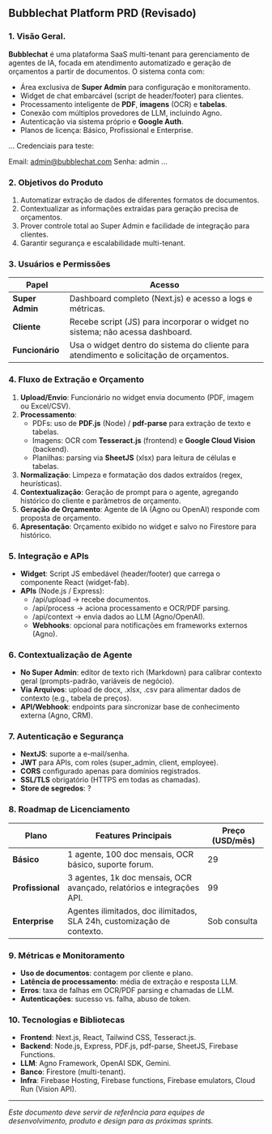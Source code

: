 ## Bubblechat Platform PRD (Revisado)

### 1. Visão Geral.

**Bubblechat** é uma plataforma SaaS multi-tenant para gerenciamento de agentes de IA, focada em atendimento automatizado e geração de orçamentos a partir de documentos. O sistema conta com:

- Área exclusiva de **Super Admin** para configuração e monitoramento.
- Widget de chat embarcável (script de header/footer) para clientes.
- Processamento inteligente de **PDF**, **imagens** (OCR) e **tabelas**.
- Conexão com múltiplos provedores de LLM, incluindo Agno.
- Autenticação via sistema próprio e **Google Auth**.
- Planos de licença: Básico, Profissional e Enterprise.

...
Credenciais para teste:

Email: admin@bubblechat.com
Senha: admin
...

### 2. Objetivos do Produto

1. Automatizar extração de dados de diferentes formatos de documentos.
2. Contextualizar as informações extraídas para geração precisa de orçamentos.
3. Prover controle total ao Super Admin e facilidade de integração para clientes.
4. Garantir segurança e escalabilidade multi-tenant.

### 3. Usuários e Permissões

| Papel           | Acesso                                                                                  |
| --------------- | --------------------------------------------------------------------------------------- |
| **Super Admin** | Dashboard completo (Next.js) e acesso a logs e métricas.                                |
| **Cliente**     | Recebe script (JS) para incorporar o widget no sistema; não acessa dashboard.           |
| **Funcionário** | Usa o widget dentro do sistema do cliente para atendimento e solicitação de orçamentos. |

### 4. Fluxo de Extração e Orçamento

1. **Upload/Envio**: Funcionário no widget envia documento (PDF, imagem ou Excel/CSV).
2. **Processamento**:
   - PDFs: uso de **PDF.js** (Node) / **pdf-parse** para extração de texto e tabelas.
   - Imagens: OCR com **Tesseract.js** (frontend) e **Google Cloud Vision** (backend).
   - Planilhas: parsing via **SheetJS** (xlsx) para leitura de células e tabelas.
3. **Normalização**: Limpeza e formatação dos dados extraídos (regex, heurísticas).
4. **Contextualização**: Geração de prompt para o agente, agregando histórico do cliente e parâmetros de orçamento.
5. **Geração de Orçamento**: Agente de IA (Agno ou OpenAI) responde com proposta de orçamento.
6. **Apresentação**: Orçamento exibido no widget e salvo no Firestore para histórico.

### 5. Integração e APIs

- **Widget**: Script JS embedável (header/footer) que carrega o componente React (widget-fab).
- **APIs** (Node.js / Express):
  - /api/upload → recebe documentos.
  - /api/process → aciona processamento e OCR/PDF parsing.
  - /api/context → envia dados ao LLM (Agno/OpenAI).
  - **Webhooks**: opcional para notificações em frameworks externos (Agno).

### 6. Contextualização de Agente

- **No Super Admin**: editor de texto rich (Markdown) para calibrar contexto geral (prompts-padrão, variáveis de negócio).
- **Via Arquivos**: upload de docx, .xlsx, .csv para alimentar dados de contexto (e.g., tabela de preços).
- **API/Webhook**: endpoints para sincronizar base de conhecimento externa (Agno, CRM).

### 7. Autenticação e Segurança

- **NextJS**: suporte a e-mail/senha.
- **JWT** para APIs, com roles (super\_admin, client, employee).
- **CORS** configurado apenas para domínios registrados.
- **SSL/TLS** obrigatório (HTTPS em todas as chamadas).
- **Store de segredos**: ?

### 8. Roadmap de Licenciamento

| Plano            | Features Principais                                                    | Preço (USD/mês) |
| ---------------- | ---------------------------------------------------------------------- | --------------- |
| **Básico**       | 1 agente, 100 doc mensais, OCR básico, suporte forum.                  | 29              |
| **Profissional** | 3 agentes, 1k doc mensais, OCR avançado, relatórios e integrações API. | 99              |
| **Enterprise**   | Agentes ilimitados, doc ilimitados, SLA 24h, customização de contexto. | Sob consulta    |

### 9. Métricas e Monitoramento

- **Uso de documentos**: contagem por cliente e plano.
- **Latência de processamento**: média de extração e resposta LLM.
- **Erros**: taxa de falhas em OCR/PDF parsing e chamadas de LLM.
- **Autenticações**: sucesso vs. falha, abuso de token.

### 10. Tecnologias e Bibliotecas

- **Frontend**: Next.js, React, Tailwind CSS, Tesseract.js.
- **Backend**: Node.js, Express, PDF.js, pdf-parse, SheetJS, Firebase Functions.
- **LLM**: Agno Framework, OpenAI SDK, Gemini.
- **Banco**: Firestore (multi-tenant).
- **Infra**: Firebase Hosting, Firebase functions, Firebase emulators, Cloud Run (Vision API).

---

*Este documento deve servir de referência para equipes de desenvolvimento, produto e design para as próximas sprints.*